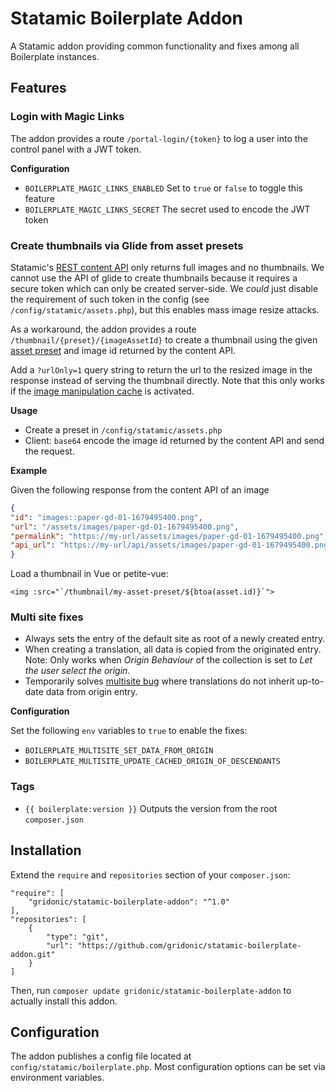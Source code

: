 # Statamic Boilerplate Addon

A Statamic addon providing common functionality and fixes among all Boilerplate instances.

## Features

### Login with Magic Links

The addon provides a route `/portal-login/{token}` to log a user into the control panel with a JWT token.

**Configuration**

* `BOILERPLATE_MAGIC_LINKS_ENABLED` Set to `true` or `false` to toggle this feature
* `BOILERPLATE_MAGIC_LINKS_SECRET` The secret used to encode the JWT token

### Create thumbnails via Glide from asset presets 

Statamic's [REST content API](https://statamic.dev/rest-api) only returns full images and no thumbnails. We cannot
use the API of glide to create thumbnails because it requires a secure token which can only be created server-side. We *could* just disable
the requirement of such token in the config (see `/config/statamic/assets.php`), but this enables mass image resize attacks.

As a workaround, the addon provides a route `/thumbnail/{preset}/{imageAssetId}` to create a thumbnail using the
given [asset preset](https://statamic.dev/image-manipulation#presets) and image id returned by the content API.

Add a `?urlOnly=1` query string to return the url to the resized image in the response instead of serving the thumbnail
directly. Note that this only works if the [image manipulation cache](https://statamic.dev/image-manipulation#custom-path-static)
is activated.

**Usage**

* Create a preset in `/config/statamic/assets.php`
* Client: `base64` encode the image id returned by the content API and send the request.

**Example**

Given the following response from the content API of an image

```json
{
"id": "images::paper-gd-01-1679495400.png",
"url": "/assets/images/paper-gd-01-1679495400.png",
"permalink": "https://my-url/assets/images/paper-gd-01-1679495400.png",
"api_url": "https://my-url/api/assets/images/paper-gd-01-1679495400.png"
}
```

Load a thumbnail in Vue or petite-vue:

```vue
<img :src="`/thumbnail/my-asset-preset/${btoa(asset.id)}`">
```

### Multi site fixes

* Always sets the entry of the default site as root of a newly created entry.
* When creating a translation, all data is copied from the originated entry. Note: Only works when *Origin Behaviour* of
  the collection is set to *Let the user select the origin*.
* Temporarily solves [multisite bug](https://github.com/statamic/cms/issues/6714) where translations do not inherit
  up-to-date data from origin entry.

**Configuration**

Set the following `env` variables to `true` to enable the fixes:

* `BOILERPLATE_MULTISITE_SET_DATA_FROM_ORIGIN`
* `BOILERPLATE_MULTISITE_UPDATE_CACHED_ORIGIN_OF_DESCENDANTS`

### Tags

* `{{ boilerplate:version }}` Outputs the version from the root `composer.json`


## Installation

Extend the `require` and `repositories` section of your `composer.json`:

```
"require": [
    "gridonic/statamic-boilerplate-addon": "^1.0"
],
"repositories": [
    {
        "type": "git",
        "url": "https://github.com/gridonic/statamic-boilerplate-addon.git"
    }
]
```

Then, run `composer update gridonic/statamic-boilerplate-addon` to actually install this addon.

## Configuration

The addon publishes a config file located at `config/statamic/boilerplate.php`.
Most configuration options can be set via environment variables.
